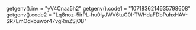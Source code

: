 getgenv().inv = "yV4Cnaa5h2"
getgenv().code1 = "1071836214635798608"
getgenv().code2 = "Lq8noz-5irPL-hu0lyJWV6tuG0I-TWHdaFDbPuhxHAV-SR7EmOdxbuwor47vgRmZSjOB"
